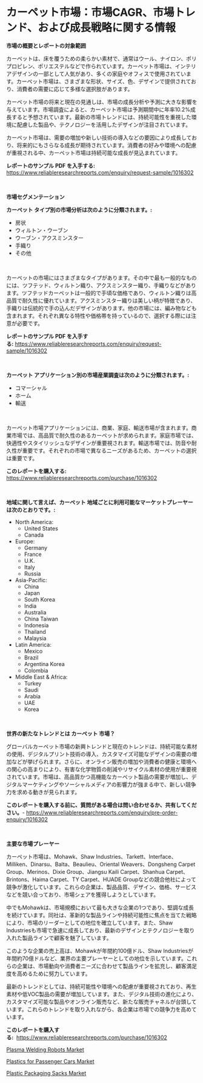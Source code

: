 <p><h1>カーペット市場：市場CAGR、市場トレンド、および成長戦略に関する情報</h1></p><p><strong>市場の概要とレポートの対象範囲</strong></p>
<p><p>カーペットは、床を覆うための柔らかい素材で、通常はウール、ナイロン、ポリプロピレン、ポリエステルなどで作られています。カーペット市場は、インテリアデザインの一部として人気があり、多くの家庭やオフィスで使用されています。カーペット市場は、さまざまな形状、サイズ、色、デザインで提供されており、消費者の需要に応じて多様な選択肢があります。</p><p>カーペット市場の将来と現在の見通しは、市場の成長分析や予測に大きな影響を与えています。市場調査によると、カーペット市場は予測期間中に年率10.2%成長すると予想されています。最新の市場トレンドには、持続可能性を重視した環境に配慮した製品や、テクノロジーを活用したデザインが注目されています。</p><p>カーペット市場は、需要の増加や新しい技術の導入などの要因により成長しており、将来的にもさらなる成長が期待されています。消費者の好みや環境への配慮が重視される中、カーペット市場は持続可能な成長が見込まれています。</p></p>
<p><strong>レポートのサンプル PDF を入手する:</strong> <a href="https://www.reliableresearchreports.com/enquiry/request-sample/1016302">https://www.reliableresearchreports.com/enquiry/request-sample/1016302</a></p>
<p>&nbsp;</p>
<p><strong>市場セグメンテーション</strong></p>
<p><strong>カーペット タイプ別の市場分析は次のように分類されます。:</strong></p>
<p><ul><li>房状</li><li>ウィルトン・ウーブン</li><li>ウーブン・アクスミンスター</li><li>手織り</li><li>その他</li></ul></p>
<p>&nbsp;</p>
<p><p>カーペットの市場にはさまざまなタイプがあります。その中で最も一般的なものには、ツフテッド、ウィルトン織り、アクスミンスター織り、手織りなどがあります。ツフテッドカーペットは一般的で手頃な価格であり、ウィルトン織りは高品質で耐久性に優れています。アクスミンスター織りは美しい柄が特徴であり、手織りは伝統的で手の込んだデザインがあります。他の市場には、編み物なども含まれます。それぞれ異なる特性や価格帯を持っているので、選択する際には注意が必要です。</p></p>
<p><strong>レポートのサンプル PDF を入手する:</strong>&nbsp;<a href="https://www.reliableresearchreports.com/enquiry/request-sample/1016302">https://www.reliableresearchreports.com/enquiry/request-sample/1016302</a></p>
<p>&nbsp;</p>
<p><strong> カーペット アプリケーション別の市場産業調査は次のように分類されます。:</strong></p>
<p><ul><li>コマーシャル</li><li>ホーム</li><li>輸送</li></ul></p>
<p>&nbsp;</p>
<p><p>カーペット市場アプリケーションには、商業、家庭、輸送市場が含まれます。商業市場では、高品質で耐久性のあるカーペットが求められます。家庭市場では、快適性やスタイリッシュなデザインが重要視されます。輸送市場では、防音や耐久性が重要です。それぞれの市場で異なるニーズがあるため、カーペットの選択は重要です。</p></p>
<p><strong>このレポートを購入する:</strong>&nbsp; <a href="https://www.reliableresearchreports.com/purchase/1016302">https://www.reliableresearchreports.com/purchase/1016302</a></p>
<p>&nbsp;</p>
<p><strong>地域に関して言えば、カーペット 地域ごとに利用可能なマーケットプレーヤーは次のとおりです。:</strong></p>
<p><ul>
    <li>
        North America:
        <ul>
            <li>United States</li>
            <li>Canada</li>
        </ul>
    </li>
    <li>
        Europe:
        <ul>
            <li>Germany</li>
            <li>France</li>
            <li>U.K.</li>
            <li>Italy</li>
            <li>Russia</li>
        </ul>
    </li>
    <li>
        Asia-Pacific:
        <ul>
            <li>China</li>
            <li>Japan</li>
            <li>South Korea</li>
            <li>India</li>
            <li>Australia</li>
            <li>China Taiwan</li>
            <li>Indonesia</li>
            <li>Thailand</li>
            <li>Malaysia</li>
        </ul>
    </li>
    <li>
        Latin America:
        <ul>
            <li>Mexico</li>
            <li>Brazil</li>
            <li>Argentina Korea</li>
            <li>Colombia</li>
        </ul>
    </li>
    <li>
        Middle East & Africa:
        <ul>
            <li>Turkey</li>
            <li>Saudi</li>
            <li>Arabia</li>
            <li>UAE</li>
            <li>Korea</li>
        </ul>
    </li>
    </ul></p>
<p>&nbsp;</p>
<p><strong>世界の新たなトレンドとは カーペット 市場？</strong></p>
<p><p>グローバルカーペット市場の新興トレンドと現在のトレンドは、持続可能な素材の使用、デジタルプリント技術の導入、カスタマイズ可能なデザインの需要の増加などが挙げられます。さらに、オンライン販売の増加や消費者の健康と環境への関心の高まりにより、有害な化学物質の削減やリサイクル素材の使用が重要視されています。市場は、高品質かつ高機能なカーペット製品の需要が増加し、デジタルマーケティングやソーシャルメディアの影響力が強まる中で、新しい競争力を求める動きが見られます。</p></p>
<p><strong>このレポートを購入する前に、質問がある場合は問い合わせるか、共有してください。</strong>- <a href="https://www.reliableresearchreports.com/enquiry/pre-order-enquiry/1016302">https://www.reliableresearchreports.com/enquiry/pre-order-enquiry/1016302</a></p>
<p>&nbsp;</p>
<p><strong>主要な市場プレーヤー</strong></p>
<p><p>カーペット市場は、Mohawk、Shaw Industries、Tarkett、Interface、Milliken、Dinarsu、Balta、Beaulieu、Oriental Weavers、Dongsheng Carpet Group、Merinos、Dixie Group、Jiangsu Kaili Carpet、Shanhua Carpet、Brintons、Haima Carpet、TY Carpet、HUADE Groupなどの競合他社によって競争が激化しています。これらの企業は、製品品質、デザイン、価格、サービスなどを競い合っており、市場シェアを獲得しようとしています。</p><p>中でもMohawkは、市場規模において最も大きな企業の1つであり、堅調な成長を続けています。同社は、革新的な製品ラインや持続可能性に焦点を当てた戦略により、市場のリーダーとしての地位を確立しています。また、Shaw Industriesも市場で急速に成長しており、最新のデザインとテクノロジーを取り入れた製品ラインで顧客を魅了しています。</p><p>このような企業の売上高は、Mohawkが年間約100億ドル、Shaw Industriesが年間約70億ドルなど、業界の主要プレーヤーとしての地位を示しています。これらの企業は、市場動向や消費者ニーズに合わせて製品ラインを拡充し、顧客満足度を高めるために努力しています。</p><p>最新のトレンドとしては、持続可能性や環境への配慮が重要視されており、再生素材や低VOC製品の需要が増加しています。また、デジタル技術の進化により、カスタマイズ可能な製品やオンライン販売など、新たな販売チャネルが台頭しています。これらのトレンドを取り入れながら、各企業は市場での競争力を高めています。</p></p>
<p><strong>このレポートを購入する:</strong>&nbsp;&nbsp;<a href="https://www.reliableresearchreports.com/purchase/1016302">https://www.reliableresearchreports.com/purchase/1016302</a></p>
<p><p><a href="https://view.publitas.com/reportprime-1/plasma-welding-robots-market-size-reflecting-a-forecast-till-2030-market-by-type-by-application-and-by-geography/">Plasma Welding Robots Market</a></p><p><a href="https://view.publitas.com/reportprime-1/plastics-for-passenger-cars-market-size-market-trends-and-growth-outlook-forecasted-for-period-from-2023-to-2030/">Plastics for Passenger Cars Market</a></p><p><a href="https://view.publitas.com/reportprime-1/global-plastic-packaging-sacks-market-by-types-applications-and-major-players-with-regional-growth-rate-analysis-and-development-situation-from-2023-to-2030/">Plastic Packaging Sacks Market</a></p></p>